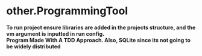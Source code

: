 # other.ProgrammingTool  
**To run project ensure libraries are added in the projects structure, and the vm argument is inputted in run config.**  
**Program Made With A TDD Approach. Also, SQLite since its not going to be widely distributed**
 

